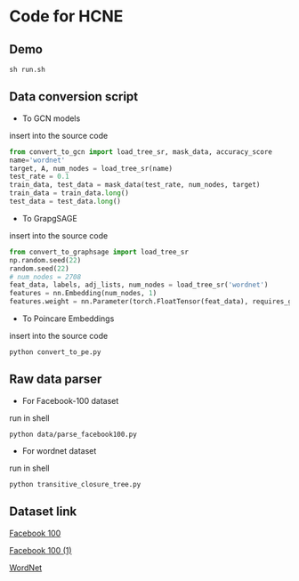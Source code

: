 # Code for HCNE

## Demo

```shell
sh run.sh
```

## Data conversion script
* To GCN models

insert into the source code
```python
from convert_to_gcn import load_tree_sr, mask_data, accuracy_score
name='wordnet'
target, A, num_nodes = load_tree_sr(name)
test_rate = 0.1
train_data, test_data = mask_data(test_rate, num_nodes, target)
train_data = train_data.long()
test_data = test_data.long()
```

* To GrapgSAGE

insert into the source code
```python
from convert_to_graphsage import load_tree_sr
np.random.seed(22)
random.seed(22)
# num_nodes = 2708
feat_data, labels, adj_lists, num_nodes = load_tree_sr('wordnet')
features = nn.Embedding(num_nodes, 1)
features.weight = nn.Parameter(torch.FloatTensor(feat_data), requires_grad=False)
```

* To Poincare Embeddings

insert into the source code
```shell
python convert_to_pe.py
```

## Raw data parser
* For Facebook-100 dataset

run in shell
```shell
python data/parse_facebook100.py
```

* For wordnet dataset

run in shell
```shell
python transitive_closure_tree.py
```
## Dataset link

<a href='https://raw.githubusercontent.com/ab2525/ia-archiveteam/c2b56dd7f2c50899df74b02830019badb9a2a445/oxford-2005-facebook-matrix/facebook100.zip'>Facebook 100 </a>

<a href=https://ia800504.us.archive.org/1/items/oxford-2005-facebook-matrix/facebook100.zip>Facebook 100 (1) </a>

<a href='https://github.com/wordnet/wordnet'> WordNet </a>












